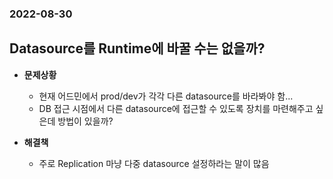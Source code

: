 ### 2022-08-30

## Datasource를 Runtime에 바꿀 수는 없을까?
- **문제상황**
  - 현재 어드민에서 prod/dev가 각각 다른 datasource를 바라봐야 함...
  - DB 접근 시점에서 다른 datasource에 접근할 수 있도록 장치를 마련해주고 싶은데 방법이 있을까?

- **해결책**
  - 주로 Replication 마냥 다중 datasource 설정하라는 말이 많음